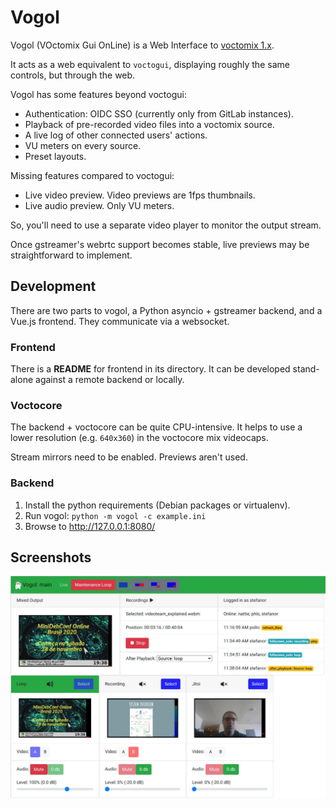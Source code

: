 # Vogol

Vogol (VOctomix Gui OnLine) is a Web Interface to [voctomix 1.x][].

[VoctoMix 1.x]: https://github.com/voc/voctomix/tree/master

It acts as a web equivalent to `voctogui`, displaying roughly the same
controls, but through the web.

Vogol has some features beyond voctogui:

 * Authentication: OIDC SSO (currently only from GitLab instances).
 * Playback of pre-recorded video files into a voctomix source.
 * A live log of other connected users' actions.
 * VU meters on every source.
 * Preset layouts.

Missing features compared to voctogui:

 * Live video preview. Video previews are 1fps thumbnails.
 * Live audio preview. Only VU meters.

So, you'll need to use a separate video player to monitor the output
stream.

Once gstreamer's webrtc support becomes stable, live previews may be
straightforward to implement.

## Development

There are two parts to vogol, a Python asyncio + gstreamer backend, and
a Vue.js frontend. They communicate via a websocket.

### Frontend

There is a **README** for frontend in its directory.
It can be developed stand-alone against a remote backend or locally.

### Voctocore

The backend + voctocore can be quite CPU-intensive. It helps to use a
lower resolution (e.g. `640x360`) in the voctocore mix videocaps.

Stream mirrors need to be enabled. Previews aren't used.

### Backend

1. Install the python requirements (Debian packages or virtualenv).
1. Run vogol: `python -m vogol -c example.ini`
1. Browse to http://127.0.0.1:8080/

## Screenshots

![MiniDebConf November 2020](docs/screenshots/2020-11-24-minidebconf.jpg)
